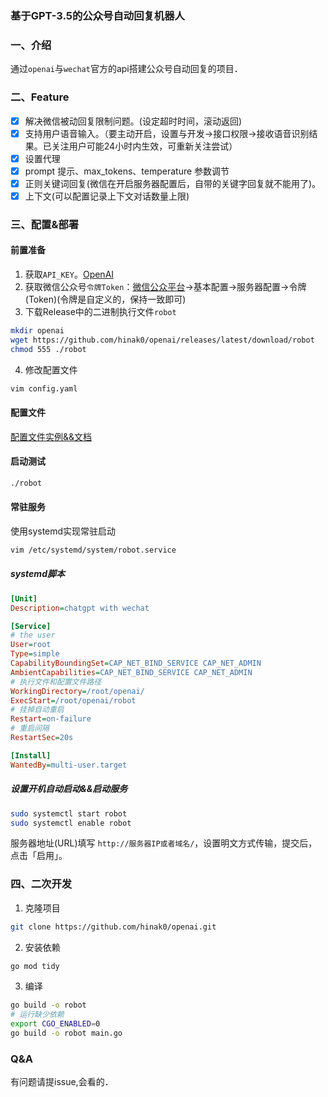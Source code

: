 ### 基于GPT-3.5的公众号自动回复机器人
### 一、介绍
通过`openai`与`wechat`官方的api搭建公众号自动回复的项目．
### 二、Feature
- [x] 解决微信被动回复限制问题。(设定超时时间，滚动返回)
- [x] 支持用户语音输入。（要主动开启，设置与开发->接口权限->接收语音识别结果。已关注用户可能24小时内生效，可重新关注尝试）
- [x] 设置代理
- [x] prompt 提示、max_tokens、temperature 参数调节
- [x] 正则关键词回复(微信在开启服务器配置后，自带的关键字回复就不能用了)。
- [x] 上下文(可以配置记录上下文对话数量上限)

### 三、配置&部署
#### 前置准备
1. 获取`API_KEY`。[OpenAI](https://beta.openai.com/account/api-keys)
2. 获取微信公众号`令牌Token`：[微信公众平台](https://mp.weixin.qq.com/)->基本配置->服务器配置->令牌(Token)(令牌是自定义的，保持一致即可)
3. 下载Release中的二进制执行文件`robot`
```bash
mkdir openai
wget https://github.com/hinak0/openai/releases/latest/download/robot
chmod 555 ./robot
```
4. 修改配置文件
```bash
vim config.yaml
```
#### 配置文件
[配置文件实例&&文档](./config.yaml.example)
#### 启动测试
```bash
./robot
```
#### 常驻服务

使用systemd实现常驻启动
```bash
vim /etc/systemd/system/robot.service
```
##### systemd脚本
```ini
[Unit]
Description=chatgpt with wechat

[Service]
# the user
User=root
Type=simple
CapabilityBoundingSet=CAP_NET_BIND_SERVICE CAP_NET_ADMIN
AmbientCapabilities=CAP_NET_BIND_SERVICE CAP_NET_ADMIN
# 执行文件和配置文件路径
WorkingDirectory=/root/openai/
ExecStart=/root/openai/robot
# 挂掉自动重启
Restart=on-failure
# 重启间隔
RestartSec=20s

[Install]
WantedBy=multi-user.target
```
##### 设置开机自动启动&&启动服务
```bash
sudo systemctl start robot
sudo systemctl enable robot
```
服务器地址(URL)填写 `http://服务器IP或者域名/`，设置明文方式传输，提交后，点击「启用」。
### 四、二次开发
1. 克隆项目
```bash
git clone https://github.com/hinak0/openai.git
```
2. 安装依赖
```bash
go mod tidy
```
3. 编译
```bash
go build -o robot
# 运行缺少依赖
export CGO_ENABLED=0
go build -o robot main.go
```

### Q&A
有问题请提issue,会看的．
